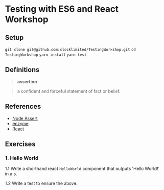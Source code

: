 # Testing with ES6 and React Workshop

## Setup

`git clone git@github.com:clocklimited/TestingWorkshop.git`
`cd TestingWorkshop`
`yarn install`
`yarn test`

## Definitions

> **assertion**

> a confident and forceful statement of fact or belief.

## References

* [Node Assert](https://nodejs.org/api/assert.html)
* [enzyme](https://github.com/airbnb/enzyme/tree/master/docs/api)
* [React](https://facebook.github.io/react/docs/components-and-props.html)

## Exercises

### 1. Hello World

1.1 Write a shorthand react `HelloWorld` component that outputs 'Hello World!' in a `p`.

1.2 Write a test to ensure the above.
